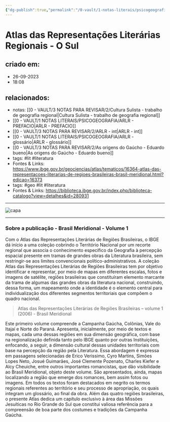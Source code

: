 ```yaml
---
{"dg-publish":true,"permalink":"/0-vault/1-notas-literais/psicogeografia/atlas-das-representacoes-literarias-regionais-o-sul/","tags":["lit","literatura","geo"],"dgHomeLink":true,"dgShowLocalGraph":true,"dgShowFileTree":true,"dgEnableSearch":true}
---
```


# Atlas das Representações Literárias Regionais - O Sul

## criado em: 
- 26-09-2023
- 18:08
## relacionados:
- notas: [[0 - VAULT/3 NOTAS PARA REVISAR/2/Cultura Sulista - trabalho de geografia regional\|Cultura Sulista - trabalho de geografia regional]]
- [[0 - VAULT/1 NOTAS LITERAIS/PSICOGEOGRAFIA/ARLR - PREFACIO\|ARLR - PREFACIO]]
- [[0 - VAULT/3 NOTAS PARA REVISAR/2/ARLR - int\|ARLR - int]]
- [[0 - VAULT/1 NOTAS LITERAIS/PSICOGEOGRAFIA/ARLR - glossário\|ARLR - glossário]]
- [[0 - VAULT/3 NOTAS PARA REVISAR/2/As origens do Gaúcho - Eduardo bueno\|As origens do Gaúcho - Eduardo bueno]]
- tags: #lit #literatura 
- Fontes & Links: https://www.ibge.gov.br/geociencias/atlas/tematicos/16364-atlas-das-representacoes-literarias-de-regioes-brasileiras-brasil-meridional.html?edicao=16373
- tags: #geo #lit #literatura 
- Fontes & Links: https://biblioteca.ibge.gov.br/index.php/biblioteca-catalogo?view=detalhes&id=280931
---

![capa](https://cdn.rcn67.com.br/upload/dn_noticia/2016/11/93525.jpg)


---
### Sobre a publicação - Brasil Meridional - Volume 1

Com o Atlas das Representações Literárias de Regiões Brasileiras, o IBGE dá início a uma coleção cobrindo o Território Nacional por um recorte regional que associa o conhecimento específico da Geografia à percepção espacial presente em tramas de grandes obras da Literatura brasileira, sem restringir-se aos limites convencionais político-administrativos. A coleção Atlas das Representações Literárias de Regiões Brasileiras tem por objetivo identificar e representar, por meio de mapas em diferentes escalas, fotos e imagens de satélite, regiões brasileiras que constituíram elemento marcante da trama de algumas das grandes obras da literatura nacional, construindo, dessa forma, um mapeamento onde a identidade é o elemento central para individualização dos diferentes segmentos territoriais que compõem o quadro nacional.

> Atlas das Representações Literárias de Regiões Brasileiras – volume 1 (2006) - Brasil Meridional

Este primeiro volume compreende a Campanha Gaúcha, Colônias, Vale do Itajaí e Norte do Paraná. Apresenta, inicialmente, por meio de textos e mapas, cada uma dessas regiões em sua dimensão geográfica, com base na regionalização definida tanto pelo IBGE quanto por outras Instituições, enfocando, a seguir, a dimensão cultural dessas unidades territoriais com base na percepção da região pela Literatura. Essa abordagem é expressa em passagens selecionadas de Erico Verissimo, Cyro Martins, Simões Lopes Neto, Josué Guimarães, José Clemente Pozenato, Charles Kiefer e Alcy Cheuiche, entre outros importantes romancistas, que dão visibilidade ao Brasil Meridional, objeto deste volume. São apresentados, ainda, mapas localizando a região que emerge dos romances, bem assim fotos ou imagens. Em todos os textos foram destacados em negrito os termos regionais referentes ao território e seu processo de apropriação, os quais integram um glossário, ao final da obra. Além das quatro regiões brasileiras, o presente Atlas dedica um capítulo exclusivo à área das Missões Jesuíticas no Rio Grande do Sul que constitui valiosa referência para a compreensão de boa parte dos costumes e tradições da Campanha Gaúcha.